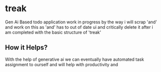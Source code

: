 # treak
Gen Ai Based todo application
work in progress
by the way i will scrap 'and'
and work on this as 'and' has to out of date ui and critically delete it after i am completed with the 
basic structure of 'treak'  
## How it Helps?
With the help of generative ai we can eventually have automated task assignment to ourself
and will help with productivity and 
